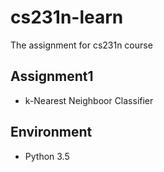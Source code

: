 # cs231n-learn
The assignment for cs231n course
## Assignment1
- k-Nearest Neighboor Classifier
## Environment
- Python 3.5
